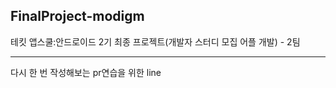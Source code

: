 ## FinalProject-modigm
테킷 앱스쿨:안드로이드 2기 최종 프로젝트(개발자 스터디 모집 어플 개발) - 2팀

---

다시 한 번 작성해보는 pr연습을 위한 line